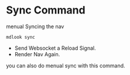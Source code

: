 # Sync Command

menual Syncing the nav

```
mdlook sync
```

- Send Websocket a Reload Signal.
- Render Nav Again.

you can also do menual sync with this command.
